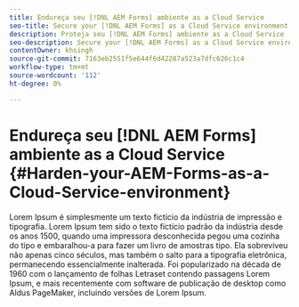 ```yaml
---
title: Endureça seu [!DNL AEM Forms] ambiente as a Cloud Service
seo-title: Secure your [!DNL AEM Forms] as a Cloud Service environment
description: Proteja seu [!DNL AEM Forms] ambiente as a Cloud Service
seo-description: Secure your [!DNL AEM Forms] as a Cloud Service environment
contentOwner: khsingh
source-git-commit: 7163eb2551f5e644f6d42287a523a7dfc626c1c4
workflow-type: tm+mt
source-wordcount: '112'
ht-degree: 0%

---
```



# Endureça seu [!DNL AEM Forms] ambiente as a Cloud Service {#Harden-your-AEM-Forms-as-a-Cloud-Service-environment}

Lorem Ipsum é simplesmente um texto fictício da indústria de impressão e tipografia. Lorem Ipsum tem sido o texto fictício padrão da indústria desde os anos 1500, quando uma impressora desconhecida pegou uma cozinha do tipo e embaralhou-a para fazer um livro de amostras tipo. Ela sobreviveu não apenas cinco séculos, mas também o salto para a tipografia eletrônica, permanecendo essencialmente inalterada. Foi popularizado na década de 1960 com o lançamento de folhas Letraset contendo passagens Lorem Ipsum, e mais recentemente com software de publicação de desktop como Aldus PageMaker, incluindo versões de Lorem Ipsum.
